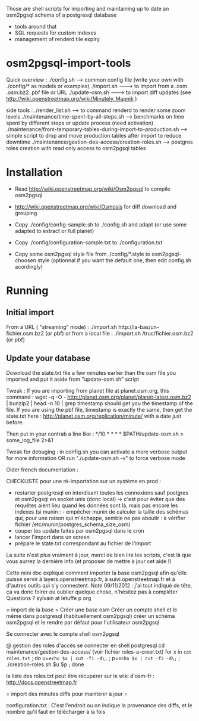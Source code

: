 Those are shell scripts for importing and maintaining up to date an osm2pgsql schema of a postgresql database 
+ tools around that 
+ SQL requests for custom indexes 
+ management of renderd tile expiry

osm2pgsql-import-tools
======================

Quick overview :
./config.sh --> common config file (write your own with ./config/* as models or examples)
./import.sh ---> to import from a .osm .osm.bz2 .pbf file or URL
./update-osm.sh ---> to import diff updates (see http://wiki.openstreetmap.org/wiki/Minutely_Mapnik )

side tools :
./render_list.sh --> to command renderd to render some zoom levels
./maintenance/time-spent-by-all-steps.sh --> benchmarks on time spent by different steps or update process (need activation)
./maintenance/from-temporary-tables-during-import-to-production.sh --> simple script to drop and move production tables after import to reduce downtime
./maintenance/gestion-des-access/creation-roles.sh --> postgres roles creation with read only access to osm2pgsql tables

Installation
============

* Read http://wiki.openstreetmap.org/wiki/Osm2pgsql to compile osm2pgsql

* http://wiki.openstreetmap.org/wiki/Osmosis for diff download and grouping

* Copy ./config/config-sample.sh to ./config.sh and adapt (or use some adapted to extract or full planet)

* Copy ./config/configuration-sample.txt to ./configuration.txt

* Copy some osm2pgsql style file from ./config/*.style to osm2pgsql-choosen.style (optionnal if you want the default one, then edit config.sh acordingly)

Running
=========

Initial import
--------------

From a URL ( "streaming" mode) :
./import.sh http://la-bas/un-fichier.osm.bz2 (or pbf)
or from a local file :
./import.sh /truc/fichier.osm.bz2 (or pbf)

Update your database
--------------------
Download the state.txt file a few minutes earlier than the osm file you imported and put it aside from "update-osm.sh" script

Tweak : If you are importing from planet file at planet.osm.org, this command : 
wget -q -O - http://planet.osm.org/planet/planet-latest.osm.bz2 | bunzip2 | head -n 10 | grep timestamp
should get you the timestamp of the file. If you are using the pbf file, timestamp is exactly the same, then get the state.txt here : http://planet.osm.org/replication/minute/ 
with a date just before.

Then put in your contrab a line like :
*/10 * * * * $PATH/update-osm.sh > some_log_file 2>&1

Tweak for debuging : in config.sh you can activate a more verbose output for more information
OR
run "./update-osm.sh -v" to force verbose mode



Older french documentation :

CHECKLISTE pour une ré-importation sur un système en prod :
- restarter postgresql en interdisant toutes les connexions sauf postgres et osm2pgsql en socket unix (donc local) -> c'est pour éviter que des requêtes aient lieu quand les données sont là, mais pas encore les indexes
(si munin : - empêcher munin de calculer la taille des schémas qui, pour une raison qui m'échappe, semble ne pas aboutir : à vérifier fichier /etc/munin/postgres_schema_size_osm)
- couper les update faites par osm2pgsql dans le cron
- lancer l'import dans un screen
- prépare le state.txt correspondant au fichier de l'import


La suite n'est plus vraiment à jour, merci de bien lire les scripts, c'est là que vous aurrez la dernière info (et proposer de mettre à jour cet aide !)

Cette mini doc explique comment importer la base osm2pgsql afin qu'elle
puisse servir à layers.openstreetmap.fr, à suivi.openstreetmap.fr et à
d'autres outils qui s'y connectent.
Note 09/11/2012 : j'ai tout indiqué de tête, ça va donc foirer ou oublier
quelque chose, n'hésitez pas à compléter
Questions ? sylvain at letuffe p org

= import de la base =
Créer une base osm
Créer un compte shell et le même dans postgresql (habituellement osm2pgsql)
créer un schéma osm2pgsql et le rendre par défaut pour l'utilisateur
osm2pgsql

Se connecter avec le compte shell osm2pgsql


@ gestion des roles d'accès
se connecter en shell postgresql
cd maintenance/gestion-des-access/
(voir fichier roles-a-creer.txt)
for x in `cat roles.txt` ; do u=`echo $x | cut -f1 -d\;` ; p=`echo $x | cut -f2 -d\;` ; ./creation-roles.sh $u $p ; done

la liste des roles.txt peut être récupérer sur le wiki d'osm-fr : http://docs.openstreetmap.fr


= import des minutes diffs pour maintenir à jour =

configuration.txt : C'est l'endroit ou on indique la provenance des diffs,
et le nombre qu'il faut en télécharger à la fois


